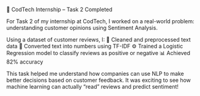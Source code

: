 🎯 CodTech Internship – Task 2 Completed

For Task 2 of my internship at CodTech, I worked on a real-world problem: understanding customer opinions using Sentiment Analysis.

Using a dataset of customer reviews, I:
🧹 Cleaned and preprocessed text data
🧠 Converted text into numbers using TF-IDF
⚙ Trained a Logistic Regression model to classify reviews as positive or negative
📊 Achieved 82% accuracy

This task helped me understand how companies can use NLP to make better decisions based on customer feedback. It was exciting to see how machine learning can actually “read” reviews and predict sentiment!
